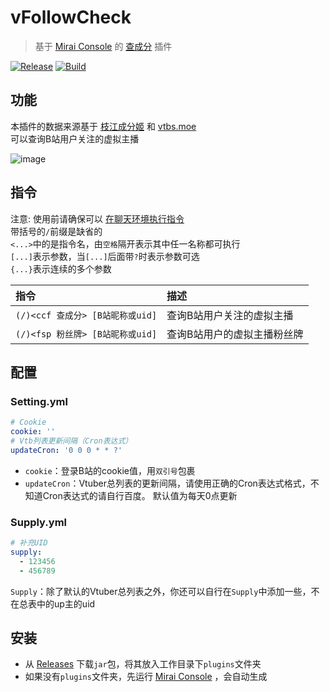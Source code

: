 # vFollowCheck

> 基于 [Mirai Console](https://github.com/mamoe/mirai-console) 的 [查成分](https://tools.asoulfan.com) 插件

[![Release](https://img.shields.io/github/v/release/Echoosx/vFollowCheck)](https://github.com/Echoosx/vFollowCheck/releases)
[![Build](https://github.com/Echoosx/vFollowCheck/workflows/Java%20CI%20with%20Gradle/badge.svg?branch=master)](https://github.com/Echoosx/vFollowCheck/actions/workflows/gradle.yml)
## 功能
本插件的数据来源基于 [枝江成分姬](https://tools.asoulfan.com) 和 [vtbs.moe](https://github.com/dd-center/vtbs.moe) <br/>可以查询B站用户关注的虚拟主播

![image](https://user-images.githubusercontent.com/22994765/153237477-cf5bded8-0ec6-4933-a2f7-cdfce78f69de.png)

## 指令
注意: 使用前请确保可以 [在聊天环境执行指令](https://github.com/project-mirai/chat-command)  
带括号的`/`前缀是缺省的  
`<...>`中的是指令名，由`空格`隔开表示其中任一名称都可执行  
`[...]`表示参数，当`[...]`后面带`?`时表示参数可选  
`{...}`表示连续的多个参数


| 指令                        | 描述             |
|:--------------------------|:---------------|
| `(/)<ccf 查成分> [B站昵称或uid]` | 查询B站用户关注的虚拟主播  |
| `(/)<fsp 粉丝牌> [B站昵称或uid]` | 查询B站用户的虚拟主播粉丝牌 |

## 配置
### Setting.yml
```yaml
# Cookie
cookie: ''
# Vtb列表更新间隔（Cron表达式）
updateCron: '0 0 0 * * ?'
```
- `cookie`：登录B站的cookie值，用`双引号`包裹
- `updateCron`：Vtuber总列表的更新间隔，请使用正确的Cron表达式格式，不知道Cron表达式的请自行百度。 默认值为每天0点更新

### Supply.yml
```yaml
# 补充UID
supply:
  - 123456
  - 456789
```
`Supply`：除了默认的Vtuber总列表之外，你还可以自行在`Supply`中添加一些，不在总表中的up主的uid
## 安装
- 从 [Releases](https://github.com/Echoosx/vFollowCheck/releases) 下载`jar`包，将其放入工作目录下`plugins`文件夹
- 如果没有`plugins`文件夹，先运行 [Mirai Console](https://github.com/mamoe/mirai-console) ，会自动生成
